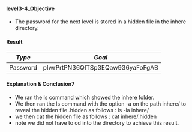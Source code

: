 #### level3-4_Objective

* The password for the next level is stored in a hidden file in the inhere directory.

#### Result

|**_Type_**|**_Goal_**|
|:--:|:--:|
|Password|pIwrPrtPN36QITSp3EQaw936yaFoFgAB|

#### Explanation & Conclusion7

* We ran the ls command which showed the inhere folder.
* We then ran the ls command with the option -a on the path inhere/ to reveal the hidden file .hidden as follows : ls -la inhere/
* we then cat the hidden file as follows : cat inhere/.hidden 
* note we did not have to cd into the directory to achieve this result.